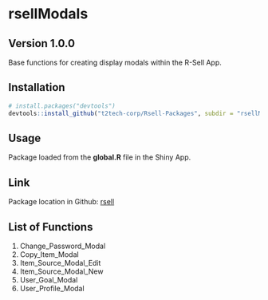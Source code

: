 rsellModals
================

## Version 1.0.0

Base functions for creating display modals within the R-Sell App.

## Installation

``` r
# install.packages("devtools")
devtools::install_github("t2tech-corp/Rsell-Packages", subdir = "rsellModals")
```

## Usage

Package loaded from the **global.R** file in the Shiny App.

## Link

Package location in Github:
[rsell](https://github.com/t2tech-corp/Rsell-Packages/tree/main/rsellModals)

## List of Functions

1.  Change\_Password\_Modal
2.  Copy\_Item\_Modal
3.  Item\_Source\_Modal\_Edit
4.  Item\_Source\_Modal\_New
5.  User\_Goal\_Modal
6.  User\_Profile\_Modal

